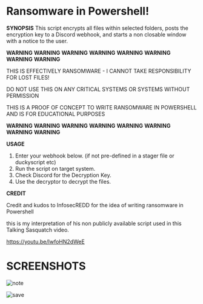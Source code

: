 # Ransomware in Powershell!

**SYNOPSIS**
This script encrypts all files within selected folders, posts the encryption key to a Discord webhook, and starts a non closable window
with a notice to the user.

**WARNING**   **WARNING**   **WARNING**   **WARNING**   **WARNING**   **WARNING**   **WARNING**   **WARNING**

THIS IS EFFECTIVELY RANSOMWARE - I CANNOT TAKE RESPONSIBILITY FOR LOST FILES!

DO NOT USE THIS ON ANY CRITICAL SYSTEMS OR SYSTEMS WITHOUT PERMISSION

THIS IS A PROOF OF CONCEPT TO WRITE RANSOMWARE IN POWERSHELL AND IS FOR EDUCATIONAL PURPOSES

**WARNING**   **WARNING**   **WARNING**   **WARNING**   **WARNING**   **WARNING**   **WARNING**   **WARNING**   

**USAGE**
1. Enter your webhook below. (if not pre-defined in a stager file or duckyscript etc)
2. Run the script on target system.
3. Check Discord for the Decryption Key.
4. Use the decryptor to decrypt the files.

**CREDIT**

Credit and kudos to InfosecREDD for the idea of writing ransomware in Powershell

this is my interpretation of his non publicly available script used in this Talking Sasquatch video.

https://youtu.be/IwfoHN2dWeE

# SCREENSHOTS

![note](https://github.com/beigeworm/PoshCryptor/assets/93350544/050ab6bc-a53f-41be-840f-a2952f9b28a3)

![save](https://github.com/beigeworm/PoshCryptor/assets/93350544/66b558c2-7729-441c-b49f-aed0fdfe0278)
